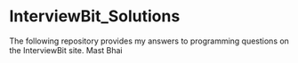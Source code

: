 # InterviewBit_Solutions
The following repository provides my answers to programming questions on the InterviewBit site.
Mast Bhai
